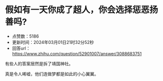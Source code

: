 # 假如有一天你成了超人，你会选择惩恶扬善吗?
- 点赞数：5186
- 更新时间：2024年03月01日21时32分52秒
- 回答url：https://www.zhihu.com/question/52901007/answer/3088683751
<body>
 <p data-pid="iBsqE2Ay">有些人的答案居然是拆了靖国神社。</p>
 <p data-pid="elfm4_Yl">真是令人唏嘘，他们连做梦都是如此的小心翼翼。</p>
</body>